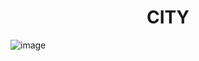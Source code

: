 <h1 align="center">CITY</h1>

![image](https://user-images.githubusercontent.com/51134324/135005266-2e92c286-0a2c-4e78-8241-0654be693bbc.png)
